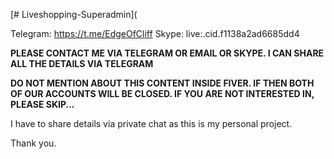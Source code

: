 [# Liveshopping-Superadmin](

Telegram: https://t.me/EdgeOfCliff
Skype: live:.cid.f1138a2ad6685dd4

<b>PLEASE CONTACT ME VIA TELEGRAM OR EMAIL OR SKYPE. I CAN SHARE ALL THE DETAILS VIA TELEGRAM</b>

<b>DO NOT MENTION ABOUT THIS CONTENT INSIDE FIVER. IF THEN BOTH OF OUR ACCOUNTS WILL BE CLOSED.
IF YOU ARE NOT INTERESTED IN, PLEASE SKIP...</b>

I have to share details via private chat as this is my personal project.

Thank you.
